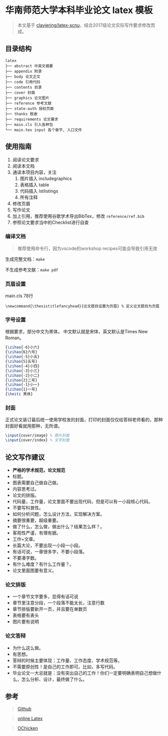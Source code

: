 # 华南师范大学本科毕业论文 latex 模板
> 本文基于 [claviering/latex-scnu](https://github.com/claviering/latex-scnu)，结合2017级论文实际写作要求修改而成。

## 目录结构

    latex
    ├── abstract 中英文摘要
    ├── appendix 附录
    ├── body 论文正文
    ├── code 引用代码
    ├── contents 目录
    ├── cover 封面
    ├── graphics 论文图片
    ├── reference 参考文献
    ├── state-auth 授权页面
    ├── thanks 致谢
    ├── requirements 论文要求
    ├── main.cls 引入各种包
    └── main.tex input 各个章节, 入口文件

## 使用指南

1. 阅读论文要求
2. 阅读本文档
3. 通读本项目内容，关注
   1. 图片插入 includegraphics
   2. 表格插入 table
   3. 代码插入 lstlistings
   4. 所有注释
4. 修改页眉
5. 写作论文
6. 加上引用，推荐使用谷歌学术导出BibTex，修改 `reference/ref.bib`
7. 参照论文要求当中的Checklist进行自查

### 编译文档
> 推荐使用命令行，因为vscode的workshop recipes可能会导致引用无效

生成完整文档：`make`

不生成参考文献：`make pdf`

### 页眉设置

main.cls 78行

`\newcommand{\thesistitlefancyhead}{论文题目设置为页眉} % 定义论文题目为页眉`

### 字号设置
根据要求，部分中文为黑体。
中文默认就是宋体，英文默认是Times New Roman。

```tex
{\zihao{-6}小六}
{\zihao{6}六号}
{\zihao{-5}小五}
{\zihao{5}五号}
{\zihao{-4}小四}
{\zihao{-3}小三}
{\zihao{-2}小二}
{\zihao{2}二号}
{\zihao{-1}小一}
{\zihao{1}一号}
{\heiti 黑体}
```


### 封面

正式论文装订最后统一使用学校发的封面，打印的封面仅仅给答辩老师看的，那种封面好看就用那种，无所谓。

```tex
\input{cover/image} % 图片封面
\input{cover/index} % 文字封面
```

## 论文写作建议

- **严格的学术规范，论文规范**
- 标题。
- 图表需要自己做自己做。
- 内容思考过。
- 论文的排版。
- 代码量，工作量，论文里面不要出现代码，但是可以有一小段核心代码。
- 不要写科普性。
- 如何分析问题，怎么设计方法，实现解决方案。
- 摘要很重要，超级重要。
- 做了什么，怎么做，做出什么？结果怎么样？。
- 客观性严谨，有理有据。
- 工作+文章。
- 长篇大论，不要出现一小段一小段。
- 有话可说，一章很多字，不要小段落。
- 不要凑字数。
- 有什么难度？有什么工作量？。
- 论文里面图要有意义。

### 论文排版

- 一个章节文字要多，显得有话可说
- 章节里注意分段，一个段落不能太长，注意行数
- 章节排版要新开一页，并且要在单数页
- 表格要有表头
- 图片要有说明

### 论文答辩

- 为什么这么做。
- 有思想。
- 答辩的时候主要体现：工作量、工作态度、学术规范等。
- 不需要原创性！是自己的工作即可。比如，多写代码。
- 毕业论文一大忌就是：没有突出自己的工作！你们一定要明确表明自己想做什么，怎么分析、设计，最终做了什么。

## 参考

> [Github](https://github.com/yujunhui/scnuthesis)

> [online Latex](https://www.overleaf.com/read/wvkfxdwmhjdq)

> [OChicken](https://github.com/OChicken/SCUT-Bachelor-Thesis-Template)